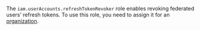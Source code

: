 The `iam.userAccounts.refreshTokenRevoker` role enables revoking federated users’ refresh tokens. To use this role, you need to assign it for an [organization](../../../organization/concepts/organization.md).
